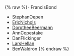 {% raw %}- FrancisBond
- StephanOepen
- [EricNichols](/EricNichols)
- [DorotheeBeermann](/DorotheeBeermann)
- AnnCopestake
- DanFlickinger
- [LarsHellan](/LarsHellan)
- BenWaldron
<update date omitted for speed>{% endraw %}